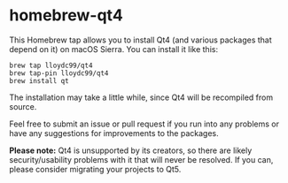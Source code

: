 # homebrew-qt4

This Homebrew tap allows you to install Qt4 (and various packages that depend on it) on macOS Sierra. You can install it like this:

    brew tap lloydc99/qt4
    brew tap-pin lloydc99/qt4
    brew install qt

The installation may take a little while, since Qt4 will be recompiled from source.

Feel free to submit an issue or pull request if you run into any problems or have any suggestions for improvements to the packages.

**Please note:** Qt4 is unsupported by its creators, so there are likely security/usability problems with it that will never be resolved. If you can, please consider migrating your projects to Qt5.

